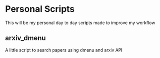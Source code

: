 # Personal Scripts
This will be my personal day to day scripts made to improve my workflow

## arxiv\_dmenu
A little script to search papers using dmenu and arxiv API
